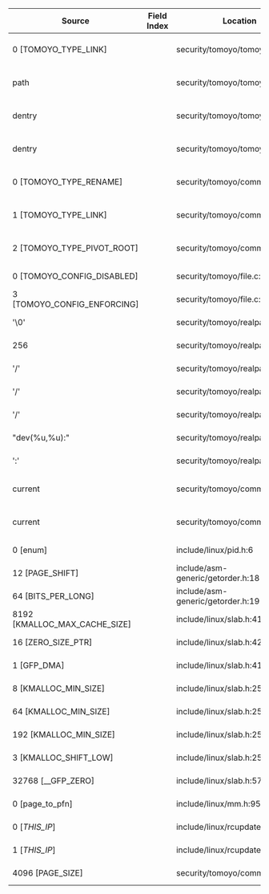 | Source                        | Field Index | Location                          | Label at Source             |
|-------------------------------|-------------|-----------------------------------|-----------------------------|
| 0 [TOMOYO_TYPE_LINK]          |             | security/tomoyo/tomoyo.c:280      | operation, static, mediator |
| path                          |             | security/tomoyo/tomoyo.c:275      | object, dynamic, input      |
| dentry                        |             | security/tomoyo/tomoyo.c:275      | object, dynamic, input      |
| dentry                        |             | security/tomoyo/tomoyo.c:275      | object, dynamic, input      |
| 0 [TOMOYO_TYPE_RENAME]        |             | security/tomoyo/common.h:909      | operation, static, mediator |
| 1 [TOMOYO_TYPE_LINK]          |             | security/tomoyo/common.h:910      | operation, static, mediator |
| 2 [TOMOYO_TYPE_PIVOT_ROOT]    |             | security/tomoyo/common.h:915      | operation, static, mediator |
| 0 [TOMOYO_CONFIG_DISABLED]    |             | security/tomoyo/file.c:702        | all, static, mediator       |
| 3 [TOMOYO_CONFIG_ENFORCING]   |             | security/tomoyo/file.c:721        | all, static, mediator       |
| '\0'                          |             | security/tomoyo/realpath.c:269    | all, static, mediator       |
| 256                           |             | security/tomoyo/realpath.c:125    | all, static, mediator       |
| '/'                           |             | security/tomoyo/realpath.c:158    | all, static, mediator       |
| '/'                           |             | security/tomoyo/realpath.c:127    | all, static, mediator       |
| '/'                           |             | security/tomoyo/realpath.c:130    | all, static, mediator       |
| "dev(%u,%u):"                 |             | security/tomoyo/realpath.c:185    | all, static, mediator       |
| ':'                           |             | security/tomoyo/realpath.c:203    | all, static, mediator       |
| current                       |             | security/tomoyo/common.h:1139     | subject, dynamic, external  |
| current                       |             | security/tomoyo/common.h:1124     | subject, dynamic, external  |
| 0 [enum]                      |             | include/linux/pid.h:6             | all, static, external       |
| 12 [PAGE_SHIFT]               |             | include/asm-generic/getorder.h:18 | all, static, external       |
| 64 [BITS_PER_LONG]            |             | include/asm-generic/getorder.h:19 | all, static, external       |
| 8192 [KMALLOC_MAX_CACHE_SIZE] |             | include/linux/slab.h:415          | all, static, external       |
| 16 [ZERO_SIZE_PTR]            |             | include/linux/slab.h:422          | all, static, external       |
| 1 [GFP_DMA]                   |             | include/linux/slab.h:418          | all, static, external       |
| 8 [KMALLOC_MIN_SIZE]          |             | include/linux/slab.h:252          | all, static, external       |
| 64 [KMALLOC_MIN_SIZE]         |             | include/linux/slab.h:255          | all, static, external       |
| 192 [KMALLOC_MIN_SIZE]        |             | include/linux/slab.h:257          | all, static, external       |
| 3 [KMALLOC_SHIFT_LOW]         |             | include/linux/slab.h:253          | all, static, external       |
| 32768 [__GFP_ZERO]            |             | include/linux/slab.h:578          | all, static, external       |
| 0 [page_to_pfn]               |             | include/linux/mm.h:951            | all, static, external       |
| 0 [_THIS_IP_]                 |             | include/linux/rcupdate.h:418      | all, static, external       |
| 1 [_THIS_IP_]                 |             | include/linux/rcupdate.h:423      | all, static, external       |
| 4096 [PAGE_SIZE]              |             | security/tomoyo/common.h:1306     | all, static, external       |